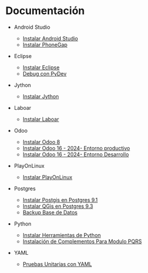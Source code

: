 Documentación
======================

- Android Studio
    - [Instalar Android Studio](src/Android_Studio/install_android_studio.md)
    - [Instalar PhoneGap](src/phonegap/install_phonegap.md)

- Eclipse
	- [Instalar Eclipse](/src/eclipse/install_eclipse.md)
	- [Debug con PyDev](/src/eclipse/debug_pydev.md)

- Jython
	- [Instalar Jython](/src/jython/install_jython.md)

- Laboar
	- [Instalar Laboar](/src/laboard/install_laboard.md)

- Odoo
	- [Instalar Odoo 8 ](/src/odoo/install_odoo.md)
	- [Instalar Odoo 16 - 2024- Entorno productivo ](/src/odoo16/instalar_odoo_16_v2.md)
	- [Instalar Odoo 16 - 2024- Entorno Desarrollo ](/src/odoo16/instalar_odoo_16_v2.md)


- PlayOnLinux
	- [Instalar PlayOnLinux](/src/PlayOnLinux/install_PlayOnLinux.md)

- Postgres
	- [Instalar Postgis en Postgres 9.1](/src/postgres/install_tool_postgres9.1.md)
	- [Instalar QGis en Postgres 9.3](/src/postgres/install_tool_postgres9.3.md)
	- [Backup Base de Datos](/src/postgres/backup_databases.md)

- Python
	- [Instalar Herramientas de Python](/src/python/install_tool_python.md)
	- [Instalación de Complementos Para Modulo PQRS](/src/python/install_tool_python_for_module.md)

- YAML
	- [Pruebas Unitarias con YAML](/src/yaml/test_yaml.md)
